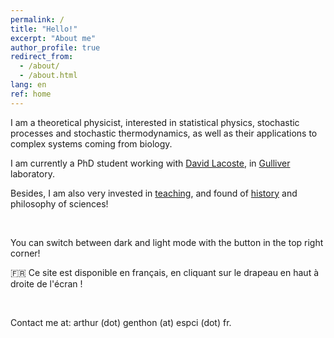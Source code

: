 ```yaml
---
permalink: /
title: "Hello!"
excerpt: "About me"
author_profile: true
redirect_from: 
  - /about/
  - /about.html
lang: en
ref: home
---
```


I am a theoretical physicist, interested in statistical physics, stochastic processes and stochastic thermodynamics, as well as their applications to complex systems coming from biology. 

I am currently a PhD student working with [David Lacoste](https://www.pct.espci.fr/~david/),
in [Gulliver](https://www.gulliver.espci.fr/?-home-&lang=fr) laboratory. 

Besides, I am also very invested in [teaching](/teaching/), and found of [history](/history/)
and philosophy of sciences! 

<br/>

<i class="fas fa-lightbulb" aria-hidden="true"></i>  You can switch between dark and light mode with the button in the top right corner! 

🇫🇷  Ce site est disponible en français, en cliquant sur le drapeau en haut à droite de l'écran !

<br/>

<i class="fas fa-fw fa-envelope" aria-hidden="true"></i>  Contact me at: arthur (dot) genthon (at) espci (dot) fr.

